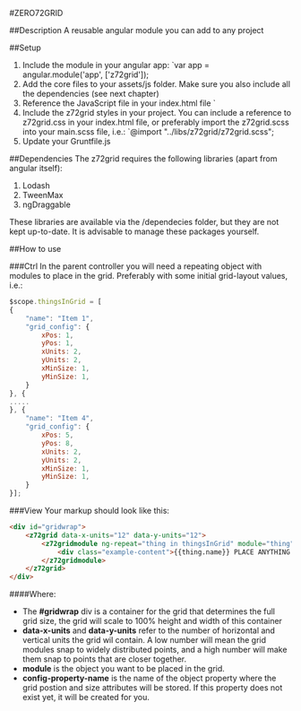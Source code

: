 #ZERO72GRID

##Description
A reusable angular module you can add to any project

##Setup
1. Include the module in your angular app: `var app = angular.module('app', ['z72grid']);
2. Add the core files to your assets/js folder. Make sure you also include all the dependencies (see next chapter)
3. Reference the JavaScript file in your index.html file `<script src="assets/z72grid/z72grid.js"></script>
4. Include the z72grid styles in your project. You can include a reference to z72grid.css in your index.html file, or preferably import the z72grid.scss into your main.scss file, i.e.: `@import "../libs/z72grid/z72grid.scss";
5. Update your Gruntfile.js

##Dependencies
The z72grid requires the following libraries (apart from angular itself):

1. Lodash
2. TweenMax
3. ngDraggable

These libraries are available via the /dependecies folder, but they are not kept up-to-date. It is advisable to manage these packages yourself.

##How to use

###Ctrl
In the parent controller you will need a repeating object with modules to place in the grid. Preferably with some initial grid-layout values, i.e.:
```javascript
$scope.thingsInGrid = [
{
	"name": "Item 1",
	"grid_config": {
		xPos: 1,
		yPos: 1,
		xUnits: 2,
		yUnits: 2,
		xMinSize: 1,
		yMinSize: 1,
	}
}, {
.....
}, {
	"name": "Item 4",
	"grid_config": {
		xPos: 5,
		yPos: 8,
		xUnits: 2,
		yUnits: 2,
		xMinSize: 1,
		yMinSize: 1,
	}
}];
```
###View
Your markup should look like this:
```html
<div id="gridwrap">
	<z72grid data-x-units="12" data-y-units="12">
		<z72gridmodule ng-repeat="thing in thingsInGrid" module="thing" config-property-name="grid_config">
			<div class="example-content">{{thing.name}} PLACE ANYTHING HERE YOU'D LIKE </div>
		</z72gridmodule>
	</z72grid>
</div>
````
####Where:
- The **#gridwrap** div is a container for the grid that determines the full grid size, the grid will scale to 100% height and width of this container
- **data-x-units** and **data-y-units** refer to the number of horizontal and vertical units the grid wil contain. A low number will mean the grid modules snap to widely distributed points, and a high number will make them snap to points that are closer together.
- **module** is the object you want to be placed in the grid.
- **config-property-name** is the name of the object property where the grid postion and size attributes will be stored. If this property does not exist yet, it will be created for you.
